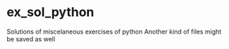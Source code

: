 # ex_sol_python
Solutions of miscelaneous exercises of python
Another kind of files might be saved as well
